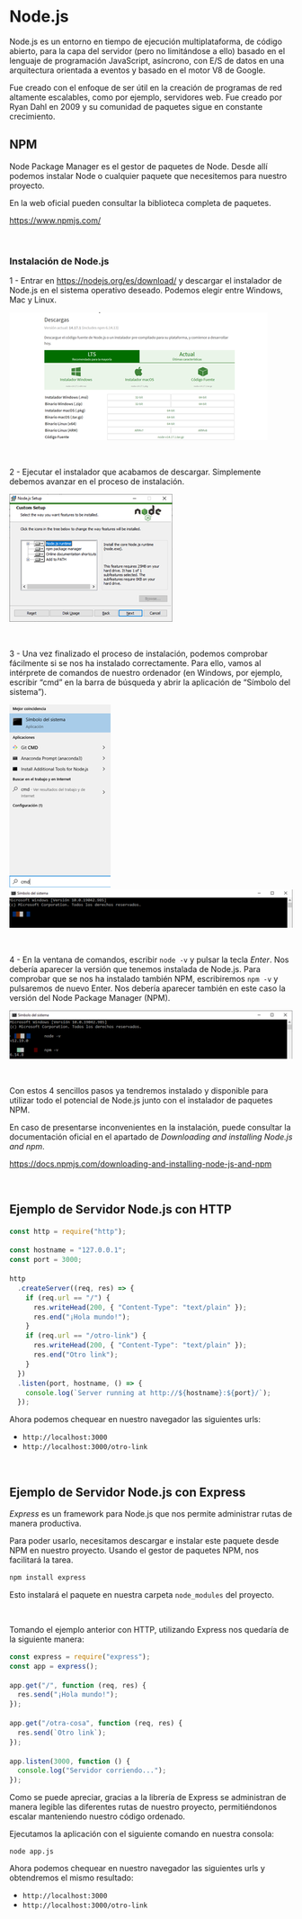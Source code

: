 # Node.js

Node.js es un entorno en tiempo de ejecución multiplataforma, de código abierto, para la capa del servidor (pero no limitándose a ello) basado en el lenguaje de programación JavaScript, asíncrono, con E/S de datos en una arquitectura orientada a eventos y basado en el motor V8 de Google.

Fue creado con el enfoque de ser útil en la creación de programas de red altamente escalables, como por ejemplo, servidores web.​ Fue creado por Ryan Dahl en 2009 y su comunidad de paquetes sigue en constante crecimiento.

## NPM

Node Package Manager es el gestor de paquetes de Node. Desde allí podemos instalar Node o cualquier paquete que necesitemos para nuestro proyecto.

En la web oficial pueden consultar la biblioteca completa de paquetes.

https://www.npmjs.com/

<br>

### Instalación de Node.js

1 - Entrar en https://nodejs.org/es/download/ y descargar el instalador de Node.js en el sistema operativo deseado. Podemos elegir entre Windows, Mac y Linux.

![paso1](../images/nodejs1.png)

<br>

2 - Ejecutar el instalador que acabamos de descargar. Simplemente debemos avanzar en el proceso de instalación.

![paso2](../images/nodejs2.png)

<br>

3 - Una vez finalizado el proceso de instalación, podemos comprobar fácilmente si se nos ha instalado correctamente. Para ello, vamos al intérprete de comandos de nuestro ordenador (en Windows, por ejemplo, escribir “cmd” en la barra de búsqueda y abrir la aplicación de “Símbolo del sistema”).

![paso3](../images/nodejs3.png)
![paso4](../images/nodejs4.png)

<br>

4 - En la ventana de comandos, escribir `node -v` y pulsar la tecla _Enter_. Nos debería aparecer la versión que tenemos instalada de Node.js. Para comprobar que se nos ha instalado también NPM, escribiremos `npm -v` y pulsaremos de nuevo Enter. Nos debería aparecer también en este caso la versión del Node Package Manager (NPM).

![paso5](../images/nodejs5.png)

<br>

Con estos 4 sencillos pasos ya tendremos instalado y disponible para utilizar todo el potencial de Node.js junto con el instalador de paquetes NPM.

En caso de presentarse inconvenientes en la instalación, puede consultar la documentación oficial en el apartado de _Downloading and installing Node.js and npm_.

https://docs.npmjs.com/downloading-and-installing-node-js-and-npm

<br>

## Ejemplo de Servidor Node.js con HTTP

```js
const http = require("http");

const hostname = "127.0.0.1";
const port = 3000;

http
  .createServer((req, res) => {
    if (req.url == "/") {
      res.writeHead(200, { "Content-Type": "text/plain" });
      res.end("¡Hola mundo!");
    }
    if (req.url == "/otro-link") {
      res.writeHead(200, { "Content-Type": "text/plain" });
      res.end("Otro link");
    }
  })
  .listen(port, hostname, () => {
    console.log(`Server running at http://${hostname}:${port}/`);
  });
```

Ahora podemos chequear en nuestro navegador las siguientes urls:

- `http://localhost:3000`
- `http://localhost:3000/otro-link`

<br>

## Ejemplo de Servidor Node.js con Express

_Express_ es un framework para Node.js que nos permite administrar rutas de manera productiva.

Para poder usarlo, necesitamos descargar e instalar este paquete desde NPM en nuestro proyecto. Usando el gestor de paquetes NPM, nos facilitará la tarea.

```bash
npm install express
```

Esto instalará el paquete en nuestra carpeta `node_modules` del proyecto.

<br>

Tomando el ejemplo anterior con HTTP, utilizando Express nos quedaría de la siguiente manera:

```js
const express = require("express");
const app = express();

app.get("/", function (req, res) {
  res.send("¡Hola mundo!");
});

app.get("/otra-cosa", function (req, res) {
  res.send(`Otro link`);
});

app.listen(3000, function () {
  console.log("Servidor corriendo...");
});
```

Como se puede apreciar, gracias a la librería de Express se administran de manera legible las diferentes rutas de nuestro proyecto, permitiéndonos escalar manteniendo nuestro código ordenado.

Ejecutamos la aplicación con el siguiente comando en nuestra consola:

```
node app.js
```

Ahora podemos chequear en nuestro navegador las siguientes urls y obtendremos el mismo resultado:

- `http://localhost:3000`
- `http://localhost:3000/otro-link`

